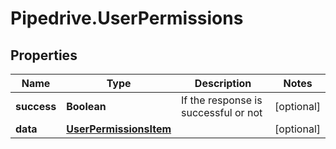 # Pipedrive.UserPermissions

## Properties

Name | Type | Description | Notes
------------ | ------------- | ------------- | -------------
**success** | **Boolean** | If the response is successful or not | [optional] 
**data** | [**UserPermissionsItem**](UserPermissionsItem.md) |  | [optional] 


